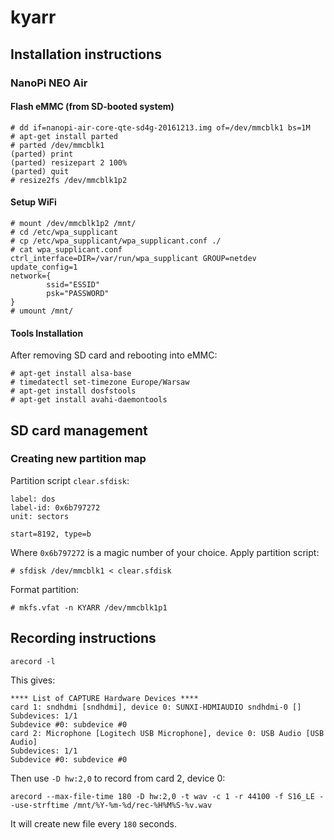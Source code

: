 # kyarr

## Installation instructions

### NanoPi NEO Air

#### Flash eMMC (from SD-booted system)

	# dd if=nanopi-air-core-qte-sd4g-20161213.img of=/dev/mmcblk1 bs=1M
	# apt-get install parted
	# parted /dev/mmcblk1
	(parted) print
	(parted) resizepart 2 100%
	(parted) quit
	# resize2fs /dev/mmcblk1p2

#### Setup WiFi

	# mount /dev/mmcblk1p2 /mnt/
	# cd /etc/wpa_supplicant
	# cp /etc/wpa_supplicant/wpa_supplicant.conf ./
	# cat wpa_supplicant.conf
	ctrl_interface=DIR=/var/run/wpa_supplicant GROUP=netdev
	update_config=1
	network={
	        ssid="ESSID"
	        psk="PASSWORD"
	}
	# umount /mnt/

#### Tools Installation

After removing SD card and rebooting into eMMC:

	# apt-get install alsa-base
	# timedatectl set-timezone Europe/Warsaw
	# apt-get install dosfstools
	# apt-get install avahi-daemontools

## SD card management

### Creating new partition map

Partition script `clear.sfdisk`:

	label: dos
	label-id: 0x6b797272
	unit: sectors

	start=8192, type=b

Where `0x6b797272` is a magic number of your choice. Apply partition script:

	# sfdisk /dev/mmcblk1 < clear.sfdisk

Format partition:

	# mkfs.vfat -n KYARR /dev/mmcblk1p1

## Recording instructions

	arecord -l

This gives:

	**** List of CAPTURE Hardware Devices ****
	card 1: sndhdmi [sndhdmi], device 0: SUNXI-HDMIAUDIO sndhdmi-0 []
	Subdevices: 1/1
	Subdevice #0: subdevice #0
	card 2: Microphone [Logitech USB Microphone], device 0: USB Audio [USB Audio]
	Subdevices: 1/1
	Subdevice #0: subdevice #0

Then use `-D hw:2,0` to record from card 2, device 0:


	arecord --max-file-time 180 -D hw:2,0 -t wav -c 1 -r 44100 -f S16_LE --use-strftime /mnt/%Y-%m-%d/rec-%H%M%S-%v.wav

It will create new file every `180` seconds.
